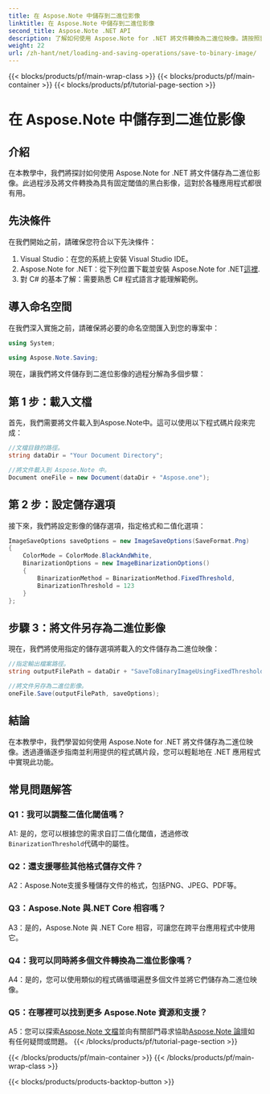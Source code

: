 ```yaml
---
title: 在 Aspose.Note 中儲存到二進位影像
linktitle: 在 Aspose.Note 中儲存到二進位影像
second_title: Aspose.Note .NET API
description: 了解如何使用 Aspose.Note for .NET 將文件轉換為二進位映像。請按照我們的逐步指南進行無縫整合。
weight: 22
url: /zh-hant/net/loading-and-saving-operations/save-to-binary-image/
---
```


{{< blocks/products/pf/main-wrap-class >}}
{{< blocks/products/pf/main-container >}}
{{< blocks/products/pf/tutorial-page-section >}}

# 在 Aspose.Note 中儲存到二進位影像

## 介紹

在本教學中，我們將探討如何使用 Aspose.Note for .NET 將文件儲存為二進位影像。此過程涉及將文件轉換為具有固定閾值的黑白影像，這對於各種應用程式都很有用。

## 先決條件

在我們開始之前，請確保您符合以下先決條件：

1. Visual Studio：在您的系統上安裝 Visual Studio IDE。
2.  Aspose.Note for .NET：從下列位置下載並安裝 Aspose.Note for .NET[這裡](https://releases.aspose.com/note/net/).
3. 對 C# 的基本了解：需要熟悉 C# 程式語言才能理解範例。

## 導入命名空間

在我們深入實施之前，請確保將必要的命名空間匯入到您的專案中：

```csharp
using System;

using Aspose.Note.Saving;

```

現在，讓我們將文件儲存到二進位影像的過程分解為多個步驟：

## 第 1 步：載入文檔

首先，我們需要將文件載入到Aspose.Note中。這可以使用以下程式碼片段來完成：

```csharp
//文檔目錄的路徑。
string dataDir = "Your Document Directory";

//將文件載入到 Aspose.Note 中。
Document oneFile = new Document(dataDir + "Aspose.one");
```

## 第 2 步：設定儲存選項

接下來，我們將設定影像的儲存選項，指定格式和二值化選項：

```csharp
ImageSaveOptions saveOptions = new ImageSaveOptions(SaveFormat.Png)
{
    ColorMode = ColorMode.BlackAndWhite,
    BinarizationOptions = new ImageBinarizationOptions()
    {
        BinarizationMethod = BinarizationMethod.FixedThreshold,
        BinarizationThreshold = 123
    }
};
```

## 步驟 3：將文件另存為二進位影像

現在，我們將使用指定的儲存選項將載入的文件儲存為二進位映像：

```csharp
//指定輸出檔案路徑。
string outputFilePath = dataDir + "SaveToBinaryImageUsingFixedThreshold_out.png";

//將文件另存為二進位影像。
oneFile.Save(outputFilePath, saveOptions);
```

## 結論

在本教學中，我們學習如何使用 Aspose.Note for .NET 將文件儲存為二進位映像。透過遵循逐步指南並利用提供的程式碼片段，您可以輕鬆地在 .NET 應用程式中實現此功能。

## 常見問題解答

### Q1：我可以調整二值化閾值嗎？

 A1: 是的，您可以根據您的需求自訂二值化閾值，透過修改`BinarizationThreshold`代碼中的屬性。

### Q2：還支援哪些其他格式儲存文件？

A2：Aspose.Note支援多種儲存文件的格式，包括PNG、JPEG、PDF等。

### Q3：Aspose.Note 與.NET Core 相容嗎？

A3：是的，Aspose.Note 與 .NET Core 相容，可讓您在跨平台應用程式中使用它。

### Q4：我可以同時將多個文件轉換為二進位影像嗎？

A4：是的，您可以使用類似的程式碼循環遍歷多個文件並將它們儲存為二進位映像。

### Q5：在哪裡可以找到更多 Aspose.Note 資源和支援？

 A5：您可以探索[Aspose.Note 文檔](https://reference.aspose.com/note/net/)並向有關部門尋求協助[Aspose.Note 論壇](https://forum.aspose.com/c/note/28)如有任何疑問或問題。
{{< /blocks/products/pf/tutorial-page-section >}}

{{< /blocks/products/pf/main-container >}}
{{< /blocks/products/pf/main-wrap-class >}}

{{< blocks/products/products-backtop-button >}}
